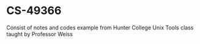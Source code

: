 # CS-49366
Consist of notes and codes example from Hunter College Unix Tools class taught by Professor Weiss

